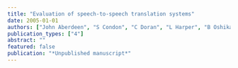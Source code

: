```yaml
---
title: "Evaluation of speech-to-speech translation systems"
date: 2005-01-01
authors: ["John Aberdeen", "S Condon", "C Doran", "L Harper", "B Oshika", "Jon Phillips"]
publication_types: ["4"]
abstract: ""
featured: false
publication: "*Unpublished manuscript*"
---
```


